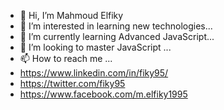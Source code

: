 - 👋 Hi, I’m Mahmoud Elfiky
- 👀 I’m interested in learning new technologies...
- 🌱 I’m currently learning Advanced JavaScript...
- 💞️ I’m looking to master JavaScript ...
- 📫 How to reach me ...
- https://www.linkedin.com/in/fiky95/
- https://twitter.com/fiky95
- https://www.facebook.com/m.elfiky1995

<!---
elfiky1995/elfiky1995 is a ✨ special ✨ repository because its `README.md` (this file) appears on your GitHub profile.
You can click the Preview link to take a look at your changes.
--->
